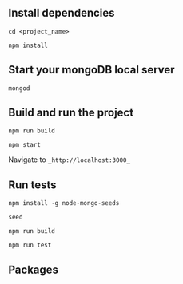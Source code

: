 
## Install dependencies

`cd <project_name>`

`npm install`

## Start your mongoDB local server

`mongod`

## Build and run the project

`npm run build`

`npm start`

Navigate to `_http://localhost:3000_`

## Run tests

`npm install -g node-mongo-seeds`

`seed`

`npm run build`

`npm run test`


## Packages


